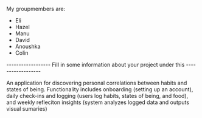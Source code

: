 My groupmembers are:
- Eli
- Hazel
- Manu
- David
- Anoushka
- Colin


------------------ Fill in some information about your project under this ------------------

An application for discovering personal correlations between habits and states of being. Functionality includes onboarding (setting up an account), daily check-ins and logging (users log habits, states of being, and food), and weekly refleciton insights (system analyzes logged data and outputs visual sumaries)
